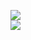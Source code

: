[![](https://img.shields.io/badge/Made%20With-Github%20Spray-lightgrey.svg?style=for-the-badge&logo=github)](https://github.com/Annihil/github-spray#29866)  
[![](https://i.imgur.com/2DrTn0Z.gif)](https://github.com/Annihil/github-spray)